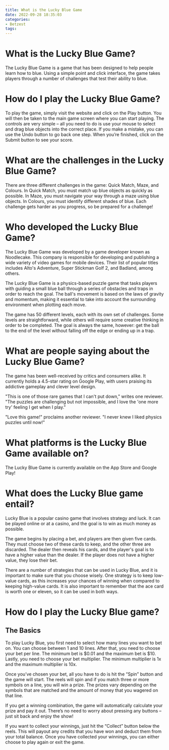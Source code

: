 ```yaml
---
title: What is the Lucky Blue Game
date: 2022-09-28 18:35:03
categories:
- Betzest
tags:
---
```



#  What is the Lucky Blue Game?

The Lucky Blue Game is a game that has been designed to help people learn how to blue. Using a simple point and click interface, the game takes players through a number of challenges that test their ability to blue.



# How do I play the Lucky Blue Game?

To play the game, simply visit the website and click on the Play button. You will then be taken to the main game screen where you can start playing. The controls are very simple – all you need to do is use your mouse to select and drag blue objects into the correct place. If you make a mistake, you can use the Undo button to go back one step. When you’re finished, click on the Submit button to see your score.



# What are the challenges in the Lucky Blue Game?

There are three different challenges in the game: Quick Match, Maze, and Colours. In Quick Match, you must match up blue objects as quickly as possible. In Maze, you must navigate your way through a maze using blue objects. In Colours, you must identify different shades of blue. Each challenge gets harder as you progress, so be prepared for a challenge!

#  Who developed the Lucky Blue Game?

The Lucky Blue Game was developed by a game developer known as Noodlecake. This company is responsible for developing and publishing a wide variety of video games for mobile devices. Their list of popular titles includes Alto's Adventure, Super Stickman Golf 2, and Badland, among others.

The Lucky Blue Game is a physics-based puzzle game that tasks players with guiding a small blue ball through a series of obstacles and traps in order to reach the goal. The ball's movement is based on the laws of gravity and momentum, making it essential to take into account the surrounding environment when plotting each move.

The game has 50 different levels, each with its own set of challenges. Some levels are straightforward, while others will require some creative thinking in order to be completed. The goal is always the same, however: get the ball to the end of the level without falling off the edge or ending up in a trap.

# What are people saying about the Lucky Blue Game?

The game has been well-received by critics and consumers alike. It currently holds a 4.5-star rating on Google Play, with users praising its addictive gameplay and clever level design.

"This is one of those rare games that I can't put down," writes one reviewer. "The puzzles are challenging but not impossible, and I love the 'one more try' feeling I get when I play."

"Love this game!" proclaims another reviewer. "I never knew I liked physics puzzles until now!"

#  What platforms is the Lucky Blue Game available on?

The Lucky Blue Game is currently available on the App Store and Google Play!

#  What does the Lucky Blue game entail?

Lucky Blue is a popular casino game that involves strategy and luck. It can be played online or at a casino, and the goal is to win as much money as possible.

The game begins by placing a bet, and players are then given five cards. They must choose two of these cards to keep, and the other three are discarded. The dealer then reveals his cards, and the player's goal is to have a higher value than the dealer. If the player does not have a higher value, they lose their bet.

There are a number of strategies that can be used in Lucky Blue, and it is important to make sure that you choose wisely. One strategy is to keep low-value cards, as this increases your chances of winning when compared to keeping high-value cards. It is also important to remember that the ace card is worth one or eleven, so it can be used in both ways.

#  How do I play the Lucky Blue game?

## The Basics

To play Lucky Blue, you first need to select how many lines you want to bet on. You can choose between 1 and 10 lines. After that, you need to choose your bet per line. The minimum bet is $0.01 and the maximum bet is $10. Lastly, you need to choose your bet multiplier. The minimum multiplier is 1x and the maximum multiplier is 10x.

Once you’ve chosen your bet, all you have to do is hit the “Spin” button and the game will start. The reels will spin and if you match three or more symbols on a line, you will win a prize. The prizes vary depending on the symbols that are matched and the amount of money that you wagered on that line.

If you get a winning combination, the game will automatically calculate your prize and pay it out. There’s no need to worry about pressing any buttons – just sit back and enjoy the show!

If you want to collect your winnings, just hit the “Collect” button below the reels. This will payout any credits that you have won and deduct them from your total balance. Once you have collected your winnings, you can either choose to play again or exit the game.